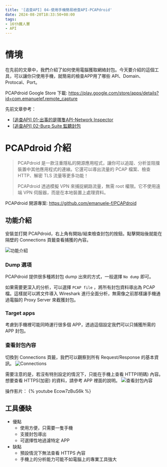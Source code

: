 ```yaml
---
title: '[追查API] 04-使用手機簡易檢查API-PCAPdroid'
date: 2024-08-20T18:33:50+08:00
tags:
- 16th鐵人賽
- API
---
```


# 情境
在先前的文章中，我們介紹了如何使用電腦獲取網絡封包。今天要介紹的這個工具，可以讓你只使用手機，就簡易的檢查APP用了哪些 API、Domain、Protocal、Port。

PCAPdroid Google Store 下載:
https://play.google.com/store/apps/details?id=com.emanuelef.remote_capture
<!-- more -->

先前文章參考：
- [[追查API] 01-出事的是哪隻API-Network Inspector](https://dreambo4.github.io/2024/08/11/%E8%BF%BD%E6%9F%A5API-01-%E5%87%BA%E4%BA%8B%E7%9A%84%E6%98%AF%E5%93%AA%E9%9A%BBAPI-Network-Inspector/)
- [[追查API] 02-Burp Suite 監聽封包](https://dreambo4.github.io/2024/08/14/%E8%BF%BD%E6%9F%A5API-02-BurpSuite%E7%9B%A3%E8%81%BD%E5%B0%81%E5%8C%85/)

# PCAPdroid 介紹
> PCAPdroid 是一款注重隱私的開源應用程式，讓你可以追蹤、分析並阻擋裝置中其他應用程式的連線。它還可以導出流量的 PCAP 檔案、檢查 HTTP、解密 TLS 流量等更多功能！
> 
> PCAPdroid 透過模擬 VPN 來捕捉網路流量，無需 root 權限。它不使用遠端 VPN 伺服器，而是在本地裝置上處理資料。

PCAPdroid 開源專案: https://github.com/emanuele-f/PCAPdroid

## 功能介紹
安裝並打開 PCAPdroid，右上角有開始/結束檢查封包的按鈕。點擊開始後就能在隔壁的 Connections 頁籤查看捕獲的內容。

![功能介紹](功能介紹.png)

### Dump 選項
PCAPdroid 提供很多種將封包 dump 出來的方式，一般選擇 `No dump` 即可。

如果需要更深入的分析，可以選擇 `PCAP file` ，將所有封包資料導出為 PCAP 檔。這樣就可以將文件導入 Wireshark 進行全面分析，無需像之前那樣讓手機通過電腦的 Proxy Server 來截獲封包。

### Target apps
考慮到手機裡可能同時運行很多個 APP，透過這個設定我們可以只捕獲所需的 APP 封包。 

### 查看封包內容
切換到 Connections 頁籤，我們可以觀察到所有 Request/Response 的基本資訊。
![Connections](Connections.png)

需要注意的是，若沒有特別設定的情況下，只能在手機上查看 HTTP(明碼) 內容。想要查看 HTTPS(加密) 的資料，請參考 APP 裡面的說明。
![查看封包內容](查看封包內容.png)

操作影片：
{% youtube Ecow7zBuS6k %}

## 工具優缺
- 優點
  - 使用方便，只需要一隻手機
  - 支援封包導出
  - 可選擇性地過濾特定 APP
- 缺點
  - 預設情況下無法查看 HTTPS 內容
  - 手機上的分析能力可能不如電腦上的專業工具強大
